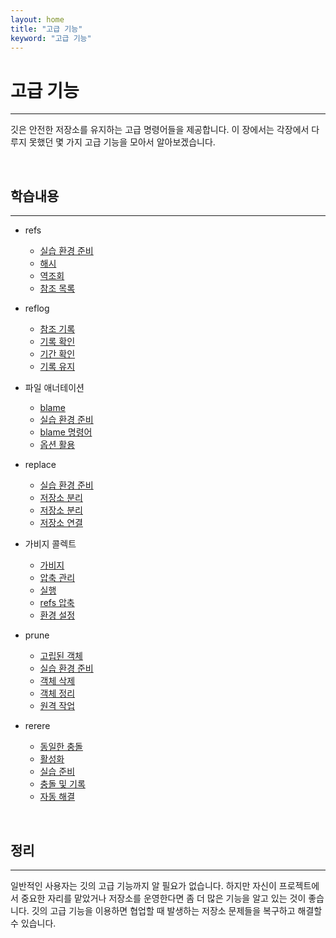 ```yaml
---
layout: home
title: "고급 기능"
keyword: "고급 기능"
---
```


# 고급 기능
---
깃은 안전한 저장소를 유지하는 고급 명령어들을 제공합니다. 이 장에서는 각장에서 다루지 못했던 몇 가지 고급 기능을 모아서 알아보겠습니다.  

<br>

## 학습내용
---
* refs
    + [실습 환경 준비](refs#1)
    + [해시](refs#2)
    + [역조회](refs#3)
    + [참조 목록](refs#4)

* reflog
    + [참조 기록](reflog#1)
    + [기록 확인](reflog#2)
    + [기간 확인](reflog#3)
    + [기록 유지](reflog#4)

* 파일 애너테이션
    + [blame](blame#1)
    + [실습 환경 준비](blame#2)
    + [blame 명령어](blame#3)
    + [옵션 활용](blame#4)

* replace
    + [실습 환경 준비](replace)
    + [저장소 분리](replace)
    + [저장소 분리](replace)
    + [저장소 연결](replace)

* 가비지 콜렉트
    + [가비지](gc)
    + [압축 관리](gc)
    + [실행](gc)
    + [refs 압축](gc)
    + [환경 설정](gc)

* prune
    + [고립된 객체](prune)
    + [실습 환경 준비](prune)
    + [객체 삭제](prune)
    + [객체 정리](prune)
    + [원격 작업](prune)

* rerere
    + [동일한 충돌](rerere)
    + [활성화](rerere)
    + [실습 준비](rerere)
    + [충돌 및 기록](rerere)
    + [자동 해결](rerere)

<br>

## 정리
---
일반적인 사용자는 깃의 고급 기능까지 알 필요가 없습니다. 하지만 자신이 프로젝트에서 중요한 자리를 맡았거나 저장소를 운영한다면 좀 더 많은 기능을 알고 있는 것이 좋습니다. 깃의 고급 기능을 이용하면 협업할 때 발생하는 저장소 문제들을 복구하고 해결할 수 있습니다.  

<br><br>